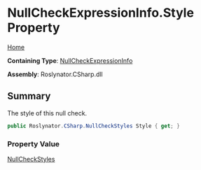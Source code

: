 # NullCheckExpressionInfo\.Style Property

[Home](../../../../../README.md)

**Containing Type**: [NullCheckExpressionInfo](../README.md)

**Assembly**: Roslynator\.CSharp\.dll

## Summary

The style of this null check\.

```csharp
public Roslynator.CSharp.NullCheckStyles Style { get; }
```

### Property Value

[NullCheckStyles](../../../NullCheckStyles/README.md)


